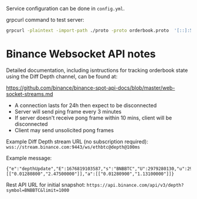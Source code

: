 Service configuration can be done in `config.yml`.

grpcurl command to test server: 

```bash
grpcurl -plaintext -import-path ./proto -proto orderbook.proto  '[::]:50051' orderbook.OrderbookAggregator/BookSummary
```
# Binance Websocket API notes
Detailed documentation, including isntructions for tracking orderbook state using the Diff Depth channel, can be found at: 

https://github.com/binance/binance-spot-api-docs/blob/master/web-socket-streams.md

- A connection lasts for 24h then expect to be disconnected
- Server will send ping frame every 3 minutes
- If server doesn't receive pong frame within 10 mins, client will be disconnected
- Client may send unsolicited pong frames

Example Diff Depth stream URL (no subscription required): 
`wss://stream.binance.com:9443/ws/ethbtc@depth@100ms` 

Example message: 
```
{"e":"depthUpdate","E":1676819103587,"s":"BNBBTC","U":2979280130,"u":2979280131,"b":[["0.01280800","2.47500000"]],"a":[["0.01280900","1.13100000"]]}
```
Rest API URL for initial snapshot: 
`https://api.binance.com/api/v3/depth?symbol=BNBBTC&limit=1000`

